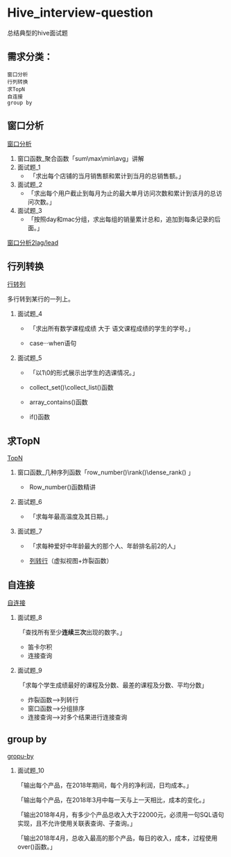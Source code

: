 # Hive_interview-question
总结典型的hive面试题
## 需求分类：
    窗口分析
    行列转换
    求TopN
    自连接
    group by



## 窗口分析

[窗口分析](interview-question/窗口分析.md)

1. 窗口函数_聚合函数「sum\max\min\avg」讲解
2. 面试题_1
   - ​	「求出每个店铺的当月销售额和累计到当月的总销售额。」
3. 面试题_2
   - ​	「求出每个用户截止到每月为止的最大单月访问次数和累计到该月的总访问次数。」
4. 面试题_3
   - ​	「按照day和mac分组，求出每组的销量累计总和，追加到每条记录的后面。」

[窗口分析2lag/lead](interview-question/窗口分析2lag-lead.md)

## 行列转换

[行转列](interview-question/行转列.md)

多行转到某行的一列上。

1. 面试题_4

   - ​	「求出所有数学课程成绩 大于 语文课程成绩的学生的学号。」

   - ​		case···when语句

2. 面试题_5

   - ​	「以1\0的形式展示出学生的选课情况。」

   - ​		collect_set()\collect_list()函数

   - ​		array_contains()函数

   - ​		if()函数

## 求TopN

[TopN](interview-question/TopN.md)

1. 窗口函数_几种序列函数「row_number()\rank()\dense_rank() 」

   - ​	Row_number()函数精讲

2. 面试题_6

   - ​	「求每年最高温度及其日期。」

3. 面试题_7

   - ​	「求每种爱好中年龄最大的那个人、年龄排名前2的人」

   - ​	[列转行](./interview-question/列转行.md)（虚拟视图+炸裂函数）

## 自连接

[自连接](./interview-question/自连接.md)

1. 面试题_8

   ​	「查找所有至少**连续三次**出现的数字。」

   - 笛卡尔积
   - 连接查询

2. 面试题_9

   ​	「求每个学生成绩最好的课程及分数、最差的课程及分数、平均分数」

   - 炸裂函数-->列转行
   - 窗口函数-->分组排序
   - 连接查询-->对多个结果进行连接查询

## group by

[gropu-by](./interview-question/group-by.md)

1. 面试题_10

   「输出每个产品，在2018年期间，每个月的净利润，日均成本。」

   「输出每个产品，在2018年3月中每一天与上一天相比，成本的变化。」

   「输出2018年4月，有多少个产品总收入大于22000元，必须用一句SQL语句实现，且不允许使用关联表查询、子查询。」

   「输出2018年4月，总收入最高的那个产品，每日的收入，成本，过程使用over()函数。」

